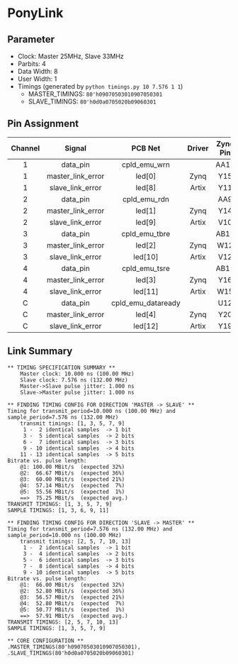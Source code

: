 # PonyLink

## Parameter

* Clock: Master 25MHz, Slave 33MHz
* Parbits: 4
* Data Width: 8
* User Width: 1
* Timings (generated by `python timings.py 10 7.576 1 1`)
  * MASTER_TIMINGS: `80'h09070503010907050301`
  * SLAVE_TIMINGS: `80'h0d0a0705020b09060301`

## Pin Assignment

| Channel |      Signal       |      PCB Net       | Driver | Zynq Pin | Artix Pin |
| :-----: | :---------------: | :----------------: | :----: | :------: | :-------: |
|    1    |     data_pin      |    cpld_emu_wrn    |        |   AA12   |    L8     |
|    1    | master_link_error |       led[0]       |  Zynq  |   Y15    |    A17    |
|    1    | slave_link_error  |       led[8]       | Artix  |   Y11    |    C17    |
|    2    |     data_pin      |    cpld_emu_rdn    |        |   AA9    |    M6     |
|    2    | master_link_error |       led[1]       |  Zynq  |   Y14    |    G16    |
|    2    | slave_link_error  |       led[9]       | Artix  |   V10    |    F17    |
|    3    |     data_pin      |   cpld_emu_tbre    |        |   AB12   |    L5     |
|    3    | master_link_error |       led[2]       |  Zynq  |   W12    |    E16    |
|    3    | slave_link_error  |      led[10]       | Artix  |   V12    |    B17    |
|    4    |     data_pin      |   cpld_emu_tsre    |        |   AB15   |    L7     |
|    4    | master_link_error |       led[3]       |  Zynq  |   Y16    |    H17    |
|    4    | slave_link_error  |      led[11]       | Artix  |   W15    |    D19    |
|    C    |     data_pin      | cpld_emu_dataready |        |   U12    |    L4     |
|    C    | master_link_error |       led[4]       |  Zynq  |   Y20    |    G17    |
|    C    | slave_link_error  |      led[12]       | Artix  |   Y19    |    A18    |

## Link Summary

```
** TIMING SPECIFICATION SUMMARY **
    Master clock: 10.000 ns (100.00 MHz)
    Slave clock: 7.576 ns (132.00 MHz)
    Master->Slave pulse jitter: 1.000 ns
    Slave->Master pulse jitter: 1.000 ns

** FINDING TIMING CONFIG FOR DIRECTION 'MASTER -> SLAVE' **
Timing for transmit_period=10.000 ns (100.00 MHz) and sample_period=7.576 ns (132.00 MHz)
    transmit timings: [1, 3, 5, 7, 9]
     1 -  2 identical samples  -> 1 bit
     3 -  5 identical samples  -> 2 bits
     6 -  7 identical samples  -> 3 bits
     9 - 10 identical samples  -> 4 bits
    11 - 13 identical samples  -> 5 bits
Bitrate vs. pulse length:
    @1: 100.00 MBit/s  (expected 32%)
    @2:  66.67 MBit/s  (expected 36%)
    @3:  60.00 MBit/s  (expected 21%)
    @4:  57.14 MBit/s  (expected  7%)
    @5:  55.56 MBit/s  (expected  1%)
    ==>  75.25 MBit/s  (expected avg.)
TRANSMIT TIMINGS: [1, 3, 5, 7, 9]
SAMPLE TIMINGS: [1, 3, 6, 9, 11]

** FINDING TIMING CONFIG FOR DIRECTION 'SLAVE -> MASTER' **
Timing for transmit_period=7.576 ns (132.00 MHz) and sample_period=10.000 ns (100.00 MHz)
    transmit timings: [2, 5, 7, 10, 13]
     1 -  2 identical samples  -> 1 bit
     3 -  4 identical samples  -> 2 bits
     5 -  6 identical samples  -> 3 bits
     7 -  8 identical samples  -> 4 bits
     9 - 10 identical samples  -> 5 bits
Bitrate vs. pulse length:
    @1:  66.00 MBit/s  (expected 32%)
    @2:  52.80 MBit/s  (expected 36%)
    @3:  56.57 MBit/s  (expected 21%)
    @4:  52.80 MBit/s  (expected  7%)
    @5:  50.77 MBit/s  (expected  1%)
    ==>  57.91 MBit/s  (expected avg.)
TRANSMIT TIMINGS: [2, 5, 7, 10, 13]
SAMPLE TIMINGS: [1, 3, 5, 7, 9]

** CORE CONFIGURATION **
.MASTER_TIMINGS(80'h09070503010907050301),
.SLAVE_TIMINGS(80'h0d0a0705020b09060301)
```

